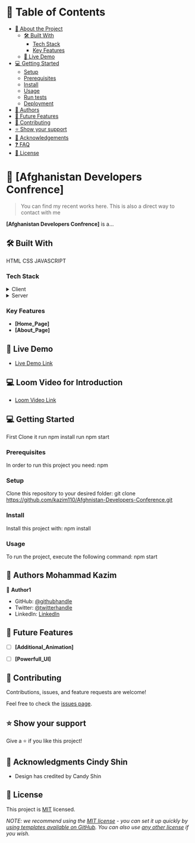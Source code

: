 # 📗 Table of Contents

- [📖 About the Project](#about-project)
  - [🛠 Built With](#built-with)
    - [Tech Stack](#tech-stack)
    - [Key Features](#key-features)
  - [🚀 Live Demo](#live-demo)
- [💻 Getting Started](#getting-started)
  - [Setup](#setup)
  - [Prerequisites](#prerequisites)
  - [Install](#install)
  - [Usage](#usage)
  - [Run tests](#run-tests)
  - [Deployment](#triangular_flag_on_post-deployment)
- [👥 Authors](#authors)
- [🔭 Future Features](#future-features)
- [🤝 Contributing](#contributing)
- [⭐️ Show your support](#support)
- [🙏 Acknowledgements](#acknowledgements)
- [❓ FAQ](#faq)
- [📝 License](#license)

# 📖 [Afghanistan Developers Confrence] <a name="about-project"></a>

> You can find my recent works here. This is also a direct way to contact with me

**[Afghanistan Developers Confrence]** is a...

## 🛠 Built With <a name="built-with"></a>
HTML 
CSS 
JAVASCRIPT
### Tech Stack <a name="tech-stack"></a>

<details>
  <summary>Client</summary>
  <ul>
    <li><a href="https://reactjs.org/">HTML</a></li>
    <li><a href="https://reactjs.org/">CSS</a></li>
    <li><a href="https://reactjs.org/">JAVASCRIPT</a></li>
  </ul>
</details>

<details>
  <summary>Server</summary>
  <ul>
    <li><a href="https://expressjs.com/">Github Pages</a></li>
  </ul>
</details>

### Key Features <a name="key-features"></a>

- **[Home_Page]**
- **[About_Page]**


## 🚀 Live Demo <a name="live-demo"></a>

- [Live Demo Link](https://kazim110.github.io)

## 💻 Loom Video for Introduction<a name="loom-video"></a>

- [Loom Video Link](https://www.loom.com/share/b374ceff82ef4ba18a0605b8a6dfe9c3)

## 💻 Getting Started <a name="getting-started"></a>

 First Clone it 
 run npm install
 run npm start


### Prerequisites

In order to run this project you need:
npm


### Setup

Clone this repository to your desired folder:
git clone https://github.com/kazim110/Afghnistan-Developers-Conference.git

### Install

Install this project with:
npm install


### Usage

To run the project, execute the following command:
npm start




## 👥 Authors <a name="authors">Mohammad Kazim</a>

👤 **Author1**

- GitHub: [@githubhandle](https://github.com/kazim110)
- Twitter: [@twitterhandle](https://twitter.com/twitterhandle)
- LinkedIn: [LinkedIn](https://www.linkedin.com/in/kazim-mohammadi-89aa4a1aa/)


## 🔭 Future Features <a name="future-features"></a>

- [ ] **[Additional_Animation]**
- [ ] **[Powerfull_UI]**


## 🤝 Contributing <a name="contributing"></a>

Contributions, issues, and feature requests are welcome!

Feel free to check the [issues page](../../issues/).


## ⭐️ Show your support <a name="support"></a>

Give a ⭐ if you like this project!



## 🙏 Acknowledgments <a name="acknowledgements">Cindy Shin</a>

- Design has credited by Candy Shin


## 📝 License <a name="license"></a>

This project is [MIT](./LICENSE) licensed.

_NOTE: we recommend using the [MIT license](https://choosealicense.com/licenses/mit/) - you can set it up quickly by [using templates available on GitHub](https://docs.github.com/en/communities/setting-up-your-project-for-healthy-contributions/adding-a-license-to-a-repository). You can also use [any other license](https://choosealicense.com/licenses/) if you wish._